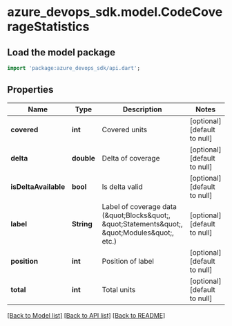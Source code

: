 # azure_devops_sdk.model.CodeCoverageStatistics

## Load the model package
```dart
import 'package:azure_devops_sdk/api.dart';
```

## Properties
Name | Type | Description | Notes
------------ | ------------- | ------------- | -------------
**covered** | **int** | Covered units | [optional] [default to null]
**delta** | **double** | Delta of coverage | [optional] [default to null]
**isDeltaAvailable** | **bool** | Is delta valid | [optional] [default to null]
**label** | **String** | Label of coverage data (\&quot;Blocks\&quot;, \&quot;Statements\&quot;, \&quot;Modules\&quot;, etc.) | [optional] [default to null]
**position** | **int** | Position of label | [optional] [default to null]
**total** | **int** | Total units | [optional] [default to null]

[[Back to Model list]](../README.md#documentation-for-models) [[Back to API list]](../README.md#documentation-for-api-endpoints) [[Back to README]](../README.md)


